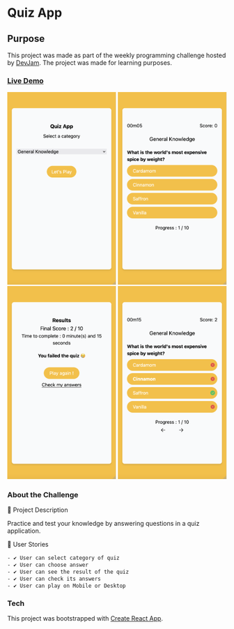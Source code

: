 # Quiz App

## Purpose

This project was made as part of the weekly programming challenge hosted by [DevJam](https://devjam.vercel.app/projects). The project was made for learning purposes.

### [Live Demo](https://dancema21.github.io/quiz-app/)

<img src="https://github.com/dancema21/quiz-app/blob/58dfba7b4d5783210772ca09e350cfec838aef6c/public/StartQuizView.png" alt="SelectCategory" width="250">
<img src="https://github.com/dancema21/quiz-app/blob/58dfba7b4d5783210772ca09e350cfec838aef6c/public/QuestionQuiz.png" alt="Question" width="250">
<img src="https://github.com/dancema21/quiz-app/blob/58dfba7b4d5783210772ca09e350cfec838aef6c/public/ResultQuiz.png" alt="Result" width="250">
<img src="https://github.com/dancema21/quiz-app/blob/58dfba7b4d5783210772ca09e350cfec838aef6c/public/CheckAnswerQuiz.png" alt="check answers" width="250">

### About the Challenge

📝 Project Description

Practice and test your knowledge by answering questions in a quiz application.

📑 User Stories

    - ✔️ User can select category of quiz
    - ✔️ User can choose answer
    - ✔️ User can see the result of the quiz
    - ✔️ User can check its answers
    - ✔️ User can play on Mobile or Desktop

### Tech

This project was bootstrapped with [Create React App](https://github.com/facebook/create-react-app).
